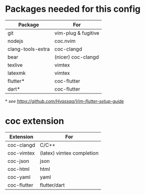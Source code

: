 # Packages needed for this config

| Package           | For                 | 
|-------------------|---------------------|
| git               | vim-plug & fugitive |
| nodejs            | coc.nvim            |
| clang-tools-extra | coc-clangd          |
| bear              | (nicer) coc-clangd  |
| texlive           | vimtex              |
| latexmk           | vimtex              |
| flutter\*			| coc-flutter		  |
| dart\*   			| coc-flutter		  |

\* *see https://github.com/Hvassaa/Vim-flutter-setup-guide*

# coc extension

| Extension   | For                       |
|-------------|---------------------------|
| coc-clangd  | C/C++                     |
| coc-vimtex  | (latex) vimtex completion |
| coc-json    | json                      |
| coc-html    | html                      |
| coc-yaml    | yaml                      |
| coc-flutter | flutter/dart              |
